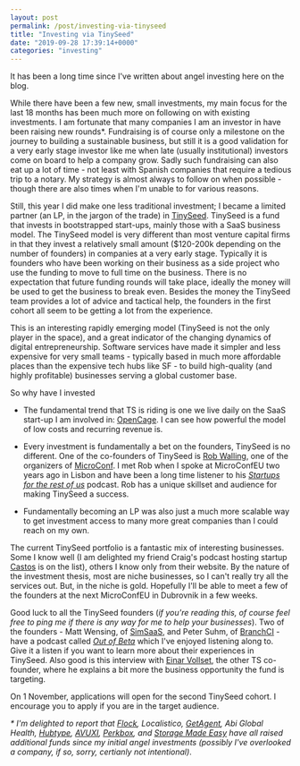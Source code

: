 ```yaml
---
layout: post
permalink: /post/investing-via-tinyseed
title: "Investing via TinySeed"
date: "2019-09-28 17:39:14+0000"
categories: "investing"
---
```


It has been a long time since I've written about angel investing here on 
the blog.

While there have been a few new, small investments, my main focus for 
the last 18 months has been much more on following on with existing investments.
I am fortunate that many companies I am an investor in have been raising new 
rounds*. Fundraising is of course only a milestone on the journey to building
a sustainable business, but 
still it is a good validation for a very early stage investor like me when 
late (usually institutional) investors come on board to help a company grow.
Sadly such fundraising can also eat up a lot of time - not least with Spanish 
companies that require a tedious trip to a notary. My strategy is almost always
to follow on when possible - though there are also times when I'm unable to 
for various reasons.

Still, this year I did make one less traditional investment; I became a 
limited partner (an LP, in the jargon of the trade) in [TinySeed](https://tinyseed.com/). TinySeed is a fund that invests in bootstrapped start-ups, mainly
those with a SaaS business model. The TinySeed model is very different than
most venture capital firms in that they invest a relatively small amount
($120-200k depending on the number of founders) in 
companies at a very early stage. Typically it is founders who have been 
working on their business as a side project who use the funding 
to move to full time on the business. There is no expectation that future 
funding rounds will take place, ideally the money will be used to get the 
business to break even. Besides the money the TinySeed team provides a lot
of advice and tactical help, the founders in the first cohort all seem to be
getting a lot from the experience. 


This is an interesting rapidly emerging model (TinySeed is not the only player 
in the space), and a great indicator of the changing dynamics of digital 
entrepreneurship. Software services have made it simpler and less expensive for 
very small teams - typically based in much more affordable places than the
expensive tech hubs like SF - 
to build high-quality (and highly profitable) businesses
serving a global customer base.

So why have I invested

 * The fundamental trend that TS is riding is one we live daily on the 
SaaS start-up I am involved in: [OpenCage](https://opencagedata.com). I can see
how powerful the model of low costs and recurring revenue is. 

* Every investment is fundamentally a bet on the founders, TinySeed is no
different.
One of the co-founders of TinySeed is [Rob Walling](https://robwalling.com/),
one of the organizers of [MicroConf](https://microconf.com/). I met Rob when I
spoke at MicroConfEU two years ago in Lisbon and have been a long time listener
to his _[Startups for the rest of us](https://www.startupsfortherestofus.com/)_
podcast. Rob has a unique skillset and audience for making TinySeed
a success.

* Fundamentally becoming an LP was also just a much more scalable way to get
investment access to many more great companies than I could reach on my own. 

The current TinySeed portfolio is a fantastic mix of interesting businesses.
Some I know well (I am delighted my friend Craig's podcast hosting startup
[Castos](https://castos.com/) is on the list), others I know only from their
website. By the nature of the investment thesis, most are niche businesses, so
I can't really try all the services out. But, in the niche is gold. 
Hopefully I'll be able to meet a few of the founders at the next
MicroConfEU in Dubrovnik in a few weeks.

Good luck to all the TinySeed founders (_if you're reading this, of course
feel free to ping me if there is any way for me to help your businesses_). Two
of the founders - Matt Wensing, of [SimSaaS](https://simsaas.co/),
and Peter Suhm, of [BranchCI](https://www.branchci.com/) - have a podcast called
_[Out of Beta](https://podcasts.apple.com/us/podcast/out-of-beta/id1470198478)_
which I've enjoyed listening along to. Give it a listen if you want to learn
more about their experiences in TinySeed. Also good is this interview
with [Einar Vollset](https://www.danmartell.com/einarvollset-tinyseed/), the
other TS co-founder, where he explains a bit more the business opportunity the fund is targeting.

On 1 November, applications will open for the second TinySeed cohort. I
encourage you to apply if you are in the target audience. 

<i>* I'm delighted to report that [Flock](https://techcrunch.com/2018/05/29/flock-raises-2-25m-for-its-on-demand-drone-insurance/), Localistico, [GetAgent](https://thenegotiator.co.uk/get-agent-investment-funding/), Abi Global Health, [Hubtype](https://techcrunch.com/2019/05/07/hubtype-raises-1-1m-to-help-developers-build-richer-chat-support/), [AVUXI](https://amadeus.com/en/insights/press-release/amadeus-ventures-invests-in-avuxi-the-startup-that-ranks-the-popularity-of-every-place-on-earth), [Perkbox](https://techcrunch.com/2019/04/30/perkbox-the-employee-experience-platform-raises-13-5m/), and [Storage Made Easy](http://www.finsmes.com/2018/04/storage-made-easy-secures-3m-in-growth-funding.html) have all raised additional funds since my initial angel investments (possibly I've overlooked a company, if so, sorry, certianly not intentional)</i>.














